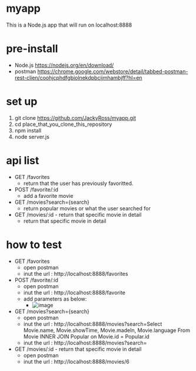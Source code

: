 # myapp
This is a Node.js app that will run on localhost:8888

# pre-install
- Node.js https://nodejs.org/en/download/
- postman https://chrome.google.com/webstore/detail/tabbed-postman-rest-clien/coohjcphdfgbiolnekdpbcijmhambjff?hl=en

# set up
1. git clone https://github.com/JackyRoss/myapp.git
2. cd place_that_you_clone_this_repository
3. npm install
4. node server.js

# api list
- GET /favorites 
  - return that the user has previously favoritted.
- POST /favorite/:id 
  - add a favorite movie
- GET /movies?search={search} 
  - return popular movies or what the user searched for
- GET /movies/:id - return that specific movie in detail
  - return that specific movie in detail

# how to test
- GET /favorites 
  - open postman
  - inut the url : http://localhost:8888/favorites
- POST /favorite/:id 
  - open postman
  - inut the url : http://localhost:8888/favorite
  - add parameters as below:
    - ![image](https://user-images.githubusercontent.com/40786702/115745377-559ee800-a3ce-11eb-8d9f-164a4d2c54e1.png)
- GET /movies?search={search}
  - open postman
  - inut the url : http://localhost:8888/movies?search=Select Movie.name, Movie.showTime, Movie.madeIn, Movie.language From Movie INNER JOIN Popular on Movie.id = Popular.id
  - inut the url : http://localhost:8888/movies?search=
- GET /movies/:id - return that specific movie in detail 
  - open postman
  - inut the url : http://localhost:8888/movies/6
